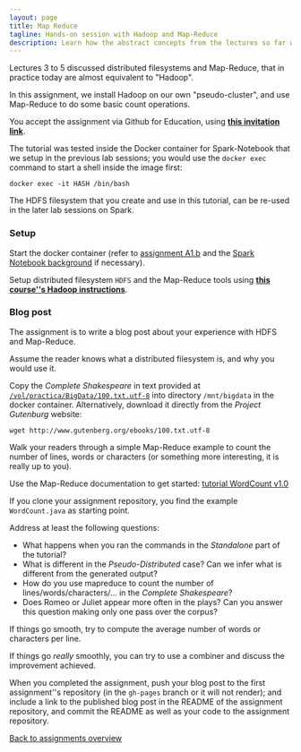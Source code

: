 ```yaml
---
layout: page
title: Map Reduce
tagline: Hands-on session with Hadoop and Map-Reduce
description: Learn how the abstract concepts from the lectures so far work out in practice.
---
```


Lectures 3 to 5 discussed distributed filesystems and Map-Reduce, that in practice today are almost equivalent to "Hadoop".

In this assignment, we install Hadoop on our own "pseudo-cluster", and use Map-Reduce to do some basic count operations.

You accept the assignment via Github for Education, using 
[__this invitation link__](https://classroom.github.com/assignment-invitations/aa78e0a3d4d8fd784c82239905254b9a).

The tutorial was tested inside the Docker container for Spark-Notebook that we setup in the previous lab sessions;
you would use the `docker exec` command to start a shell inside the image first:

```
docker exec -it HASH /bin/bash
```

The HDFS filesystem that you create and use in this tutorial, can be re-used in the later lab sessions on Spark.

### Setup

Start the docker container (refer to [assignment A1.b](A1b-docker.html)
and the [Spark Notebook background](../background/spark-notebook.html)
if necessary).

Setup distributed filesystem `HDFS` and the Map-Reduce tools using [__this course''s Hadoop instructions__](../background/hadoop.html).

### Blog post

The assignment is to write a blog post about your experience with HDFS and Map-Reduce.

Assume the reader knows what a distributed filesystem is, and why you would use it.

Copy the *Complete Shakespeare* in text provided at 
[`/vol/practica/BigData/100.txt.utf-8`](file:///vol/practica/BigData/100.txt.utf-8)
into directory `/mnt/bigdata` in the docker container.
Alternatively, download it directly from the _Project Gutenburg_ website:

```
wget http://www.gutenberg.org/ebooks/100.txt.utf-8
```

Walk your readers through a simple Map-Reduce example to count the number of lines, words or characters 
(or something more interesting, it is really up to you).

Use the Map-Reduce documentation to get started:
[tutorial WordCount v1.0](https://hadoop.apache.org/docs/r2.7.3/hadoop-mapreduce-client/hadoop-mapreduce-client-core/MapReduceTutorial.html#Example:_WordCount_v1.0)

If you clone your assignment repository, you find the example `WordCount.java` as starting point. 

Address at least the following questions:
+ What happens when you ran the commands in the _Standalone_ part of the tutorial?
+ What is different in the _Pseudo-Distributed_ case?
  Can we infer what is different from the generated output?
+ How do you use mapreduce to count the number of lines/words/characters/... in the *Complete Shakespeare*?
+ Does Romeo or Juliet appear more often in the plays?
  Can you answer this question making only one pass over the corpus?

If things go smooth, try to compute the average number of words or characters per line.

If things go _really_ smoothly, you can try to use a combiner and discuss the improvement achieved.

When you completed the assignment, push your blog post to the first assignment''s repository
(in the `gh-pages` branch or it will not render);
and include a link to the published blog post in the README of the assignment repository,
and commit the README as well as your code to the assignment repository.

[Back to assignments overview](index.html)



